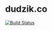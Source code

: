 # dudzik.co

[![Build Status](https://travis-ci.org/doodzik/dudzik.co.svg?branch=master)](https://travis-ci.org/doodzik/dudzik.co)
